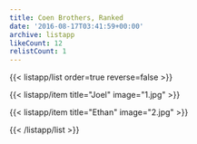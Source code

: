 ```yaml
---
title: Coen Brothers, Ranked
date: '2016-08-17T03:41:59+00:00'
archive: listapp
likeCount: 12
relistCount: 1
---
```


{{< listapp/list order=true reverse=false >}}

   {{< listapp/item title="Joel"
      image="1.jpg" >}}

   {{< listapp/item title="Ethan"
      image="2.jpg" >}}

{{< /listapp/list >}}
